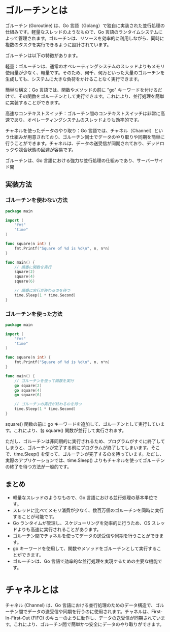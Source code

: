 # ゴルーチンとは

ゴルーチン (Goroutine) は、Go 言語（Golang）で独自に実装された並行処理の仕組みです。軽量なスレッドのようなもので、Go 言語のランタイムシステムによって管理されます。ゴルーチンは、リソースを効率的に利用しながら、同時に複数のタスクを実行できるように設計されています。

ゴルーチンは以下の特徴があります。

軽量：ゴルーチンは、通常のオペレーティングシステムのスレッドよりもメモリ使用量が少なく、軽量です。そのため、何千、何万といった大量のゴルーチンを生成しても、システムに大きな負荷をかけることなく実行できます。

簡単な構文：Go 言語では、関数やメソッドの前に "go" キーワードを付けるだけで、その関数をゴルーチンとして実行できます。これにより、並行処理を簡単に実装することができます。

高速なコンテキストスイッチ：ゴルーチン間のコンテキストスイッチは非常に高速であり、オペレーティングシステムのスレッドよりも効率的です。

チャネルを使ったデータのやり取り：Go 言語では、チャネル（Channel）という仕組みが用意されており、ゴルーチン同士でデータのやり取りや同期を簡単に行うことができます。チャネルは、データの送受信が同期されており、デッドロックや競合状態の回避が容易です。

ゴルーチンは、Go 言語における強力な並行処理の仕組みであり、サーバーサイド開

## 実装方法

### ゴルーチンを使わない方法

```go
package main

import (
	"fmt"
	"time"
)

func square(n int) {
	fmt.Printf("Square of %d is %d\n", n, n*n)
}

func main() {
	// 順番に関数を実行
	square(2)
	square(4)
	square(6)

	// 順番に実行が終わるのを待つ
	time.Sleep(1 * time.Second)
}

```

### ゴルーチンを使った方法

```go
package main

import (
	"fmt"
	"time"
)

func square(n int) {
	fmt.Printf("Square of %d is %d\n", n, n*n)
}

func main() {
	// ゴルーチンを使って関数を実行
	go square(2)
	go square(4)
	go square(6)

	// ゴルーチンの実行が終わるのを待つ
	time.Sleep(1 * time.Second)
}
```

square() 関数の前に go キーワードを追加して、ゴルーチンとして実行しています。これにより、各 square() 関数が並行して実行されます。

ただし、ゴルーチンは非同期的に実行されるため、プログラムがすぐに終了してしまうと、ゴルーチンが完了する前にプログラムが終了してしまいます。そこで、time.Sleep() を使って、ゴルーチンが完了するのを待っています。ただし、実際のアプリケーションでは、time.Sleep() よりもチャネルを使ってゴルーチンの終了を待つ方法が一般的です。

## まとめ

- 軽量なスレッドのようなもので、Go 言語における並行処理の基本単位です。
- スレッドに比べてメモリ消費が少なく、数百万個のゴルーチンを同時に実行することが可能です。
- Go ランタイムが管理し、スケジューリングを効率的に行うため、OS スレッドよりも高速に実行されることがあります。
- ゴルーチン間でチャネルを使ってデータの送受信や同期を行うことができます。
- go キーワードを使用して、関数やメソッドをゴルーチンとして実行することができます。
- ゴルーチンは、Go 言語で効率的な並行処理を実現するための主要な機能です。

# チャネルとは

チャネル (Channel) は、Go 言語における並行処理のためのデータ構造で、ゴルーチン間でデータの送受信や同期を行うのに使用されます。チャネルは、First-In-First-Out (FIFO) のキューのように動作し、データの送受信が同期されています。これにより、ゴルーチン間で簡単かつ安全にデータのやり取りができます。
